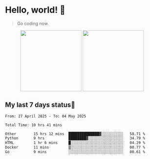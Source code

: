 # Hello, world! 🥰
> Go coding now.

<div align="center">
<div><img src="https://github-readme-stats.vercel.app/api?username=Xrondev&count_private=true" height="200px"/> <img src="https://github-readme-stats.vercel.app/api/top-langs/?username=Xrondev" height="200px"/></div>
</div>
<div align="center"></div>  

## My last 7 days status🧐

<!--START_SECTION:waka-->

```txt
From: 27 April 2025 - To: 04 May 2025

Total Time: 10 hrs 41 mins

Other        15 hrs 12 mins  ██████████████▓░░░░░░░░░░   58.71 %
Python       9 hrs           ████████▓░░░░░░░░░░░░░░░░   34.79 %
HTML         1 hr 6 mins     █░░░░░░░░░░░░░░░░░░░░░░░░   04.29 %
Docker       11 mins         ▒░░░░░░░░░░░░░░░░░░░░░░░░   00.77 %
Go           9 mins          ░░░░░░░░░░░░░░░░░░░░░░░░░   00.61 %
```

<!--END_SECTION:waka-->
